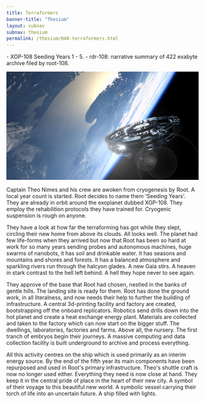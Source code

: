 ```yaml
--- 
title: Terraformers 
banner-title: "Thesium" 
layout: subnav 
subnav: thesium 
permalink: /thesium/040-terraformers.html 
---
```


<div class="data">
- XOP-108 Seeding Years 1 - 5.
- rdr-108: narrative summary of 422 exabyte archive filed by root-108.  
</div>

![orbital - capn-damo deviantart.com](/assets/images/Thesium/orbital.jpg)

Captain Theo Nimes and his crew are awoken from cryogenesis by Root. A local
year count is started. Root decides to name them 'Seeding Years'. They are
already in orbit around the exoplanet dubbed XOP-108. They employ the
rehabilition protocols they have trained for. Cryogenic suspension is rough on
anyone.  

They have a look at how far the terraforming has got while they slept, circling
their new home from above its clouds. All looks well. The planet had few
life-forms when they arrived but now that Root has been so hard at work for so
many years sending probes and autonomous machines, huge swarms of nanobots, it
has soil and drinkable water. It has seasons and mountains and shores and
forests. It has a balanced atmosphere and sparkling rivers run through the
halcyon glades. A new Gaia stirs. A heaven in stark contrast to the hell left
behind. A hell they hope never to see again.  

They approve of the base that Root had chosen, nestled in the banks of gentle
hills. The landing site is ready for them. Root has done the ground work, in
all literalness, and now needs their help to further the building of
infrastructure. A central 3d-printing facility and factory are created,
bootstrapping off the onboard replicators. Robotics send drills down into the
hot planet and create a heat exchange energy plant. Materials are collected and
taken to the factory which can now start on the bigger stuff. The dwellings,
laboratories, factories and farms. Above all, the nursery. The first tranch of
embryos begin their journeys. A massive computing and data collection facility
is built underground to archive and process everything.  

All this activity centres on the ship which is used primarily as an interim
energy source. By the end of the fifth year its main components have been
repurposed and used in Root's primary infrastructure. Theo's shuttle craft is
now no longer used either. Everything they need is now close at hand. They keep
it in the central pride of place in the heart of their new city. A symbol of
their voyage to this beautiful new world. A symbolic vessel carrying their
torch of life into an uncertain future. A ship filled with lights.

